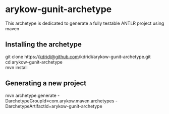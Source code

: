 arykow-gunit-archetype
================================
This archetype is dedicated to generate a fully testable ANTLR project using maven

Installing the archetype
------------------------
git clone https://kdridi@github.com/kdridi/arykow-gunit-archetype.git  
cd arykow-gunit-archetype  
mvn install  

Generating a new project
------------------------
mvn archetype:generate -DarchetypeGroupId=com.arykow.maven.archetypes -DarchetypeArtifactId=arykow-gunit-archetype
